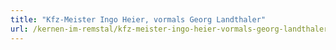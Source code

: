 ```yaml
---
title: "Kfz-Meister Ingo Heier, vormals Georg Landthaler"
url: /kernen-im-remstal/kfz-meister-ingo-heier-vormals-georg-landthaler/
---
```

